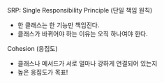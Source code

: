 
SRP: Single Responsibility Principle (단일 책임 원칙)
- 한 클래스는 한 기능만 책임진다.
- 클래스가 바뀌어야 하는 이유는 오직 하나여야 한다.

Cohesion (응집도)
- 클래스나 메서드가 서로 얼마나 강하게 연결되어 있는지
- 높은 응집도가 목표!